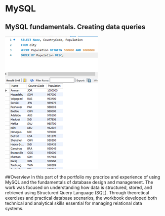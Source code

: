 # MySQL
## MySQL fundamentals. Creating data queries
<img src="MySQL1.png" width="300" heaight="600">

##Overview
In this part of the portfolio my pracrice and experience of using MySQL and the fundamentals of database design and management. The work was focused on understanding how data is structured, stored, and retrieved using Structured Query Language (SQL). Through theoretical exercises and practical database scenarios, the workbook developed both technical and analytical skills essential for managing relational data systems.
